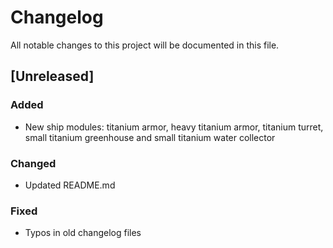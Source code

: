 # Changelog
All notable changes to this project will be documented in this file.

## [Unreleased]

### Added
- New ship modules: titanium armor, heavy titanium armor, titanium turret,
  small titanium greenhouse and small titanium water collector

### Changed
- Updated README.md

### Fixed
- Typos in old changelog files
